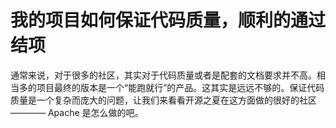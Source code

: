 # 我的项目如何保证代码质量，顺利的通过结项

通常来说，对于很多的社区，其实对于代码质量或者是配套的文档要求并不高。相当多的项目最终的版本是一个“能跑就行”的产品。这其实是远远不够的。保证代码质量是一个复杂而庞大的问题，让我们来看看开源之夏在这方面做的很好的社区 ————  Apache 是怎么做的吧。


